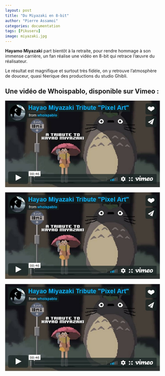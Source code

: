 ```yaml
---
layout: post
title: "Du Miyazaki en 8-bit"
author: "Pierre Assamoi"
categories: documentation
tags: [Pikuseru]
image: miyazaki.jpg
---
```


**Hayamo Miyazaki** part bientôt à la retraite, pour rendre hommage à son immense carrière, un fan réalise une vidéo en 8-bit qui retrace l’œuvre du réalisateur.
 
Le résultat est magnifique et surtout très fidèle, on y retrouve l’atmosphère de douceur, quasi féerique des productions du studio Ghibli.

## Une vidéo de Whoispablo, disponible sur Vimeo :

[![TOF](https://github.com/Passamoi/deux/blob/master/assets/img/miyazakiVid.jpg)](https://player.vimeo.com/video/104063954)

![alt text](https://github.com/Passamoi/deux/blob/master/assets/img/miyazakiVid.jpg "MiyazakiVid")

<a href="https://player.vimeo.com/video/104063954" rel="some text">![Foo](https://github.com/Passamoi/deux/blob/master/assets/img/miyazakiVid.jpg)</a>
